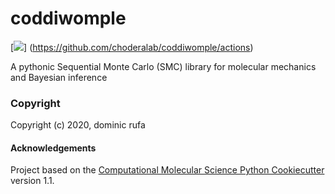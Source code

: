 coddiwomple
==============================
[//]: # (Badges)
[![](https://github.com/choderalab/coddiwomple/workflows/CI/badge.svg)] (https://github.com/choderalab/coddiwomple/actions)

A pythonic Sequential Monte Carlo (SMC) library for molecular mechanics and Bayesian inference

### Copyright

Copyright (c) 2020, dominic rufa


#### Acknowledgements
 
Project based on the 
[Computational Molecular Science Python Cookiecutter](https://github.com/molssi/cookiecutter-cms) version 1.1.
